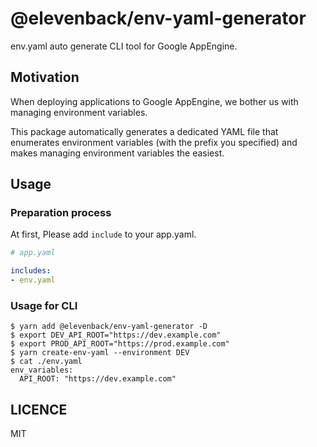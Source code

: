 # @elevenback/env-yaml-generator

env.yaml auto generate CLI tool for Google AppEngine.

## Motivation

When deploying applications to Google AppEngine, we bother us with managing environment variables.

This package automatically generates a dedicated YAML file that enumerates environment variables (with the prefix you specified) and makes managing environment variables the easiest.

## Usage

### Preparation process

At first, Please add `include` to your app.yaml.

```app.yaml
# app.yaml

includes:
- env.yaml
```

### Usage for CLI

```shell
$ yarn add @elevenback/env-yaml-generator -D
$ export DEV_API_ROOT="https://dev.example.com"
$ export PROD_API_ROOT="https://prod.example.com"
$ yarn create-env-yaml --environment DEV
$ cat ./env.yaml
env_variables:
  API_ROOT: "https://dev.example.com"
```

## LICENCE

MIT

